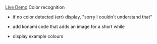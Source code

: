 [Live Demo](https://alexwardill.github.io/Speech_recognition/)
Color recognition

- if no color detected (err) display, "sorry I couldn't understand that"

- add konami code that adds an image for a short while

- display example colours

